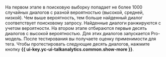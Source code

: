 На первом этапе в поисковую выборку попадает не более 1000 случайных диалогов с разной вероятностью (высокой, средней, низкой). Чем выше вероятность, тем больше найденный диалог соответствует поисковому запросу. Найденные диалоги ранжируются с учетом вероятности. На втором этапе отбираются первые десять диалогов с высокой вероятностью. Для этих диалогов запускается Pro-модель. После тестирования вы получаете оценку применимости для тега. Чтобы протестировать следующие десять диалогов, нажмите кнопку **{{ ui-key.yc-ui-talkanalytics.common.show-more }}**.